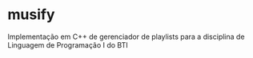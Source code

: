 # musify
Implementação em C++ de gerenciador de playlists para a disciplina de Linguagem de Programação I do BTI
